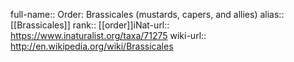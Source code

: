 

full-name:: Order: Brassicales (mustards, capers, and allies)
alias:: [[Brassicales]]
rank:: [[order]]iNat-url:: https://www.inaturalist.org/taxa/71275
wiki-url:: http://en.wikipedia.org/wiki/Brassicales